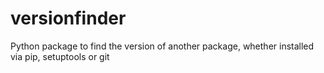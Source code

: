 # versionfinder
Python package to find the version of another package, whether installed via pip, setuptools or git
